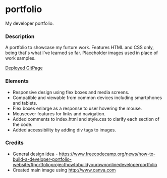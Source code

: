 # portfolio
My developer portfolio.

### Description
A portfolio to showcase my furture work. 
Features HTML and CSS only, being that's what I've learned so far.
Placeholder images used in place of work samples.

[Deployed GitPage](https://jdharkness1.github.io/portfolio/)

### Elements

- Responsive design using flex boxes and media screens.
- Compatible and viewable from common devices including smartphones and tablets.
- Flex boxes enlarge as a response to user hovering the mouse. 
- Mouseover features for links and navigation.
- Added comments to index.html and style.css to clarify each section of the code. 
- Added accessibility by adding div tags to images.

### Credits
- General design idea - https://www.freecodecamp.org/news/how-to-build-a-developer-portfolio-website/#portfolioprojecthowtobuildyourownonlinedeveloperportfolio
- Created main image using http://www.canva.com


